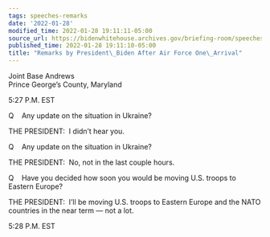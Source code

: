 ```yaml
---
tags: speeches-remarks
date: '2022-01-28'
modified_time: 2022-01-28 19:11:11-05:00
source_url: https://bidenwhitehouse.archives.gov/briefing-room/speeches-remarks/2022/01/28/remarks-by-president-biden-after-air-force-one-arrival-2/
published_time: 2022-01-28 19:11:10-05:00
title: "Remarks by President\_Biden After Air Force One\_Arrival"
---
```

 
Joint Base Andrews  
Prince George’s County, Maryland

5:27 P.M. EST

Q    Any update on the situation in Ukraine?

THE PRESIDENT:  I didn’t hear you.

Q    Any update on the situation in Ukraine?

THE PRESIDENT:  No, not in the last couple hours.

Q    Have you decided how soon you would be moving U.S. troops to
Eastern Europe?

THE PRESIDENT:  I’ll be moving U.S. troops to Eastern Europe and the
NATO countries in the near term — not a lot.

5:28 P.M. EST
